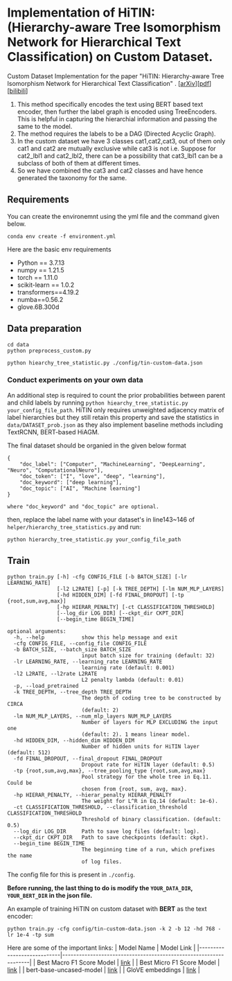 # Implementation of HiTIN: (Hierarchy-aware Tree Isomorphism Network for Hierarchical Text Classification) on Custom Dataset.

Custom Dataset Implementation for the paper "HiTIN: Hierarchy-aware Tree Isomorphism Network for Hierarchical Text Classification" . [[arXiv](https://arxiv.org/abs/2305.15182)][[pdf](https://arxiv.org/pdf/2305.15182.pdf)][[bilibili](https://www.bilibili.com/video/BV1vL411i7uY/?share_source=copy_web&vd_source=a9cc6ff9a8cf3c92bf2375da5b56a007)]
1. This method specifically encodes the text using BERT based text encoder, then further the label graph is encoded using TreeEncoders. This is helpful in capturing the hierarchial information and passing the same to the model.
2. The method requires the labels to be a DAG (Directed Acyclic Graph).
3. In the custom dataset we have 3 classes cat1,cat2,cat3, out of them only cat1 and cat2 are mutually exclusive while cat3 is not i.e. Suppose for cat2_lbl1 and cat2_lbl2, there can be a possibility that cat3_lbl1 can be a subclass of both of them at different times.
4. So we have combined the cat3 and cat2 classes and have hence generated the taxonomy for the same. 

## Requirements
You can create the environemnt using the yml file and the command given below.
```shell
conda env create -f environment.yml
```
Here are the basic env requirements
- Python == 3.7.13
- numpy == 1.21.5
- torch == 1.11.0
- scikit-learn == 1.0.2
- transformers==4.19.2
- numba==0.56.2
- glove.6B.300d

## Data preparation

```shell
cd data
python preprocess_custom.py
```

```shell
python hiearchy_tree_statistic.py ./config/tin-custom-data.json
```



### Conduct experiments on your own data

An additional step is required to count the prior probabilities between parent and child labels by running `python hiearchy_tree_statistic.py your_config_file_path`. HiTIN only requires unweighted adjacency matrix of label hierarchies but they still retain this property and save the statistics in `data/DATASET_prob.json` as they also implement baseline methods including TextRCNN, BERT-based HiAGM. 

The final dataset should be organied in the given below format

```
{
    "doc_label": ["Computer", "MachineLearning", "DeepLearning", "Neuro", "ComputationalNeuro"],
    "doc_token": ["I", "love", "deep", "learning"],
    "doc_keyword": ["deep learning"],
    "doc_topic": ["AI", "Machine learning"]
}

where "doc_keyword" and "doc_topic" are optional.
```

then, replace the label name with your dataset's in line143~146 of `helper/hierarchy_tree_statistics.py` and run:

```shell
python hierarchy_tree_statistic.py your_config_file_path
```


## Train


```
python train.py [-h] -cfg CONFIG_FILE [-b BATCH_SIZE] [-lr LEARNING_RATE]
                [-l2 L2RATE] [-p] [-k TREE_DEPTH] [-lm NUM_MLP_LAYERS]
                [-hd HIDDEN_DIM] [-fd FINAL_DROPOUT] [-tp {root,sum,avg,max}]
                [-hp HIERAR_PENALTY] [-ct CLASSIFICATION_THRESHOLD]
                [--log_dir LOG_DIR] [--ckpt_dir CKPT_DIR]
                [--begin_time BEGIN_TIME]

optional arguments:
  -h, --help            show this help message and exit
  -cfg CONFIG_FILE, --config_file CONFIG_FILE
  -b BATCH_SIZE, --batch_size BATCH_SIZE
                        input batch size for training (default: 32)
  -lr LEARNING_RATE, --learning_rate LEARNING_RATE
                        learning rate (default: 0.001)
  -l2 L2RATE, --l2rate L2RATE
                        L2 penalty lambda (default: 0.01)
  -p, --load_pretrained
  -k TREE_DEPTH, --tree_depth TREE_DEPTH
                        The depth of coding tree to be constructed by CIRCA
                        (default: 2)
  -lm NUM_MLP_LAYERS, --num_mlp_layers NUM_MLP_LAYERS
                        Number of layers for MLP EXCLUDING the input one
                        (default: 2). 1 means linear model.
  -hd HIDDEN_DIM, --hidden_dim HIDDEN_DIM
                        Number of hidden units for HiTIN layer (default: 512)
  -fd FINAL_DROPOUT, --final_dropout FINAL_DROPOUT
                        Dropout rate for HiTIN layer (default: 0.5)
  -tp {root,sum,avg,max}, --tree_pooling_type {root,sum,avg,max}
                        Pool strategy for the whole tree in Eq.11. Could be
                        chosen from {root, sum, avg, max}.
  -hp HIERAR_PENALTY, --hierar_penalty HIERAR_PENALTY
                        The weight for L^R in Eq.14 (default: 1e-6).
  -ct CLASSIFICATION_THRESHOLD, --classification_threshold CLASSIFICATION_THRESHOLD
                        Threshold of binary classification. (default: 0.5)
  --log_dir LOG_DIR     Path to save log files (default: log).
  --ckpt_dir CKPT_DIR   Path to save checkpoints (default: ckpt).
  --begin_time BEGIN_TIME
                        The beginning time of a run, which prefixes the name
                        of log files.
```

The config file for this is present in `./config`. 

**Before running, the last thing to do is modify the `YOUR_DATA_DIR`, `YOUR_BERT_DIR` in the json file.**


An example of training HiTIN on custom dataset with **BERT** as the text encoder:

```shell
python train.py -cfg config/tin-custom-data.json -k 2 -b 12 -hd 768 -lr 1e-4 -tp sum
```

Here are some of the important links:
| Model Name                 | Model Link                                                       |
|----------------------------|------------------------------------------------------------------|
| Best Macro F1 Score Model                    | [link](https://drive.google.com/file/d/1WUggtXg5CMiBoD5XxNtnTdxGQ3pLfeaL/view?usp=sharing)                         |
| Best Micro F1 Score Model                    | [link](https://drive.google.com/file/d/1e-E5tuPFDAQohAMh600ayAXfkJa3kJH7/view?usp=sharing)                         |
| bert-base-uncased-model                      | [link](https://drive.google.com/drive/folders/1ECd7u4L2nCMu4FwWOMCZ3aqrvFzn-qS7?usp=sharing)                       |
| GloVE embeddings                             | [link](https://drive.google.com/file/d/1uXeu6KU_gZGTv7oPAmvd9guLCkIHWdZL/view?usp=sharing)                         |


